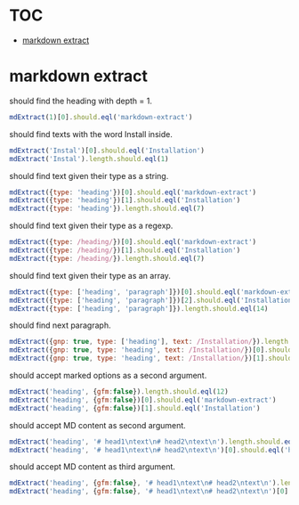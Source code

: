 # TOC
   - [markdown extract](#markdown-extract)
<a name=""></a>
 
<a name="markdown-extract"></a>
# markdown extract
should find the heading with depth = 1.

```js
mdExtract(1)[0].should.eql('markdown-extract')
```

should find texts with the word Install inside.

```js
mdExtract('Instal')[0].should.eql('Installation')
mdExtract('Instal').length.should.eql(1)
```

should find text given their type as a string.

```js
mdExtract({type: 'heading'})[0].should.eql('markdown-extract')
mdExtract({type: 'heading'})[1].should.eql('Installation')
mdExtract({type: 'heading'}).length.should.eql(7)
```

should find text given their type as a regexp.

```js
mdExtract({type: /heading/})[0].should.eql('markdown-extract')
mdExtract({type: /heading/})[1].should.eql('Installation')
mdExtract({type: /heading/}).length.should.eql(7)
```

should find text given their type as an array.

```js
mdExtract({type: ['heading', 'paragraph']})[0].should.eql('markdown-extract')
mdExtract({type: ['heading', 'paragraph']})[2].should.eql('Installation')
mdExtract({type: ['heading', 'paragraph']}).length.should.eql(14)
```

should find next paragraph.

```js
mdExtract({gnp: true, type: ['heading'], text: /Installation/}).length.should.eql(2)
mdExtract({gnp: true, type: 'heading', text: /Installation/})[0].should.eql('Run the following commands to download and install the application:')
mdExtract({gnp: true, type: 'heading', text: /Installation/})[1].should.eql('$ npm i markdown-extract --save')
```

should accept marked options as a second argument.

```js
mdExtract('heading', {gfm:false}).length.should.eql(12)
mdExtract('heading', {gfm:false})[0].should.eql('markdown-extract')
mdExtract('heading', {gfm:false})[1].should.eql('Installation')
```

should accept MD content as second argument.

```js
mdExtract('heading', '# head1\ntext\n# head2\ntext\n').length.should.eql(2)
mdExtract('heading', '# head1\ntext\n# head2\ntext\n')[0].should.eql('head1')
```

should accept MD content as third argument.

```js
mdExtract('heading', {gfm:false}, '# head1\ntext\n# head2\ntext\n').length.should.eql(2)
mdExtract('heading', {gfm:false}, '# head1\ntext\n# head2\ntext\n')[0].should.eql('head1')
```


